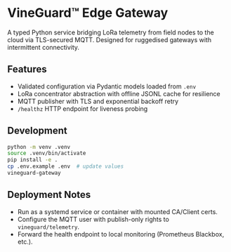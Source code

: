# VineGuard™ Edge Gateway

A typed Python service bridging LoRa telemetry from field nodes to the cloud via
TLS-secured MQTT. Designed for ruggedised gateways with intermittent
connectivity.

## Features

- Validated configuration via Pydantic models loaded from `.env`
- LoRa concentrator abstraction with offline JSONL cache for resilience
- MQTT publisher with TLS and exponential backoff retry
- `/healthz` HTTP endpoint for liveness probing

## Development

```bash
python -m venv .venv
source .venv/bin/activate
pip install -e .
cp .env.example .env  # update values
vineguard-gateway
```

## Deployment Notes

- Run as a systemd service or container with mounted CA/Client certs.
- Configure the MQTT user with publish-only rights to `vineguard/telemetry`.
- Forward the health endpoint to local monitoring (Prometheus Blackbox, etc.).
